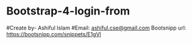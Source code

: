 # Bootstrap-4-login-from
#Create by- Ashiful Islam
#Email: ashiful.cse@gmail.com
Bootsnipp url: https://bootsnipp.com/snippets/E1gVl
